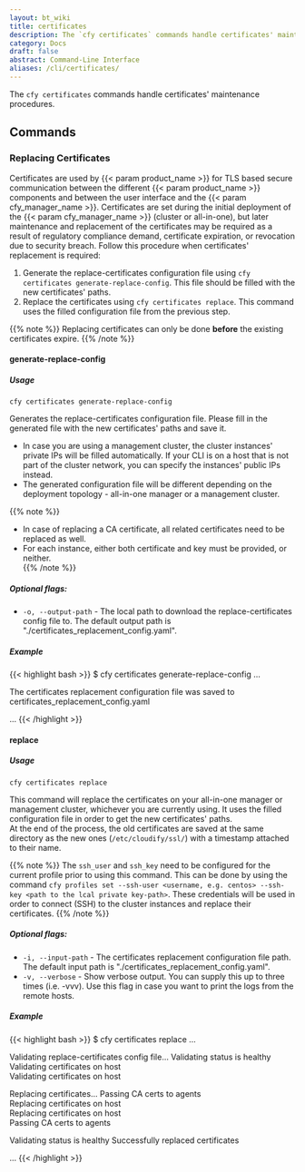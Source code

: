 ```yaml
---
layout: bt_wiki
title: certificates
description: The `cfy certificates` commands handle certificates' maintenance procedures.
category: Docs
draft: false
abstract: Command-Line Interface
aliases: /cli/certificates/
---
```


The `cfy certificates` commands handle certificates' maintenance procedures.

## Commands

### Replacing Certificates
Certificates are used by {{< param product_name >}} for TLS based secure communication between the different {{< param product_name >}} components and between the user interface and the {{< param cfy_manager_name >}}.
Certificates are set during the initial deployment of the {{< param cfy_manager_name >}} (cluster or all-in-one),
but later maintenance and replacement of the certificates may be required as a result of regulatory compliance demand, certificate expiration, or revocation due to security breach.
Follow this procedure when certificates' replacement is required:

1. Generate the replace-certificates configuration file using `cfy certificates generate-replace-config`.
This file should be filled with the new certificates' paths.
2. Replace the certificates using `cfy certificates replace`. This command uses the filled configuration file from the previous step.

{{% note %}}
Replacing certificates can only be done **before** the existing certificates expire.
{{% /note %}}


#### generate-replace-config

##### Usage

`cfy certificates generate-replace-config`

Generates the replace-certificates configuration file. Please fill in the generated file with the new
certificates' paths and save it.

* In case you are using a management cluster, the cluster instances' private IPs will be filled automatically.
If your CLI is on a host that is not part of the cluster network, you can specify the instances' public IPs instead.
* The generated configuration file will be different depending on the deployment topology -
all-in-one manager or a management cluster.

{{% note %}}
* In case of replacing a CA certificate, all related certificates need to be replaced as well.
* For each instance, either both certificate and key must be provided, or neither.  
{{% /note %}}

##### Optional flags:

* `-o, --output-path` - The local path to download the replace-certificates config file to.
The default output path is "./certificates_replacement_config.yaml".

##### Example

{{< highlight  bash  >}}
$ cfy certificates generate-replace-config
...

The certificates replacement configuration file was saved to certificates_replacement_config.yaml

...
{{< /highlight >}}

#### replace

##### Usage
`cfy certificates replace`

This command will replace the certificates on your all-in-one manager or management cluster,
whichever you are currently using. It uses the filled configuration file in order to get the new
certificates' paths.  
At the end of the process, the old certificates are saved at the same directory as the new ones
(`/etc/cloudify/ssl/`) with a timestamp attached to their name.    

{{% note %}}
The `ssh_user` and `ssh_key` need to be configured for the current profile
prior to using this command. This can be done by using the command
`cfy profiles set --ssh-user <username, e.g. centos> --ssh-key <path to the lcal private key-path>`.
These credentials will be used in order to connect (SSH) to the cluster instances and replace their certificates.
{{% /note %}}


##### Optional flags:
* `-i, --input-path` - The certificates replacement configuration file path.
The default input path is "./certificates_replacement_config.yaml".
* `-v, --verbose` - Show verbose output. You can supply this up to three times (i.e. -vvv).
Use this flag in case you want to print the logs from the remote hosts.

##### Example

{{< highlight  bash  >}}
$ cfy certificates replace
...

Validating replace-certificates config file...
Validating status is healthy
Validating certificates on host <host-ip>  
Validating certificates on host <host-ip>  

Replacing certificates...
Passing CA certs to agents    
Replacing certificates on host <host-ip>  
Replacing certificates on host <host-ip>  
Passing CA certs to agents

Validating status is healthy
Successfully replaced certificates  

...
{{< /highlight >}}

